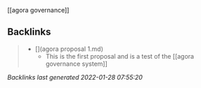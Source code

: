 [[agora governance]]



## Backlinks

> - [](agora proposal 1.md)
>   - This is the first proposal and is a test of the [[agora governance system]]

_Backlinks last generated 2022-01-28 07:55:20_
